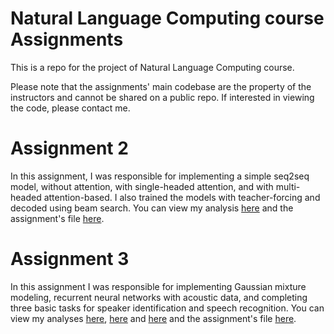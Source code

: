 # Natural Language Computing course Assignments
This is a repo for the project of Natural Language Computing course.

Please note that the assignments' main codebase are the property of the instructors and cannot be shared on a public repo. If interested in viewing the code, please contact me.

# Assignment 2
In this assignment, I was responsible for implementing a simple seq2seq model, without attention, with single-headed attention, and with multi-headed attention-based. I also trained the models with teacher-forcing and decoded using beam search. 
You can view my analysis [here](A2/analysis.txt) and the assignment's file [here](A2/a2.pdf).


# Assignment 3
In this assignment I was responsible for implementing Gaussian mixture modeling, recurrent neural networks with acoustic data, and completing three basic tasks for speaker identification and speech recognition.
You can view my analyses [here](A3/detectionDiscussion.txt), [here](A3/asrDiscussion.txt) and [here](A3/gmmDiscussion.txt) and the assignment's file [here](A3/a3.pdf).

